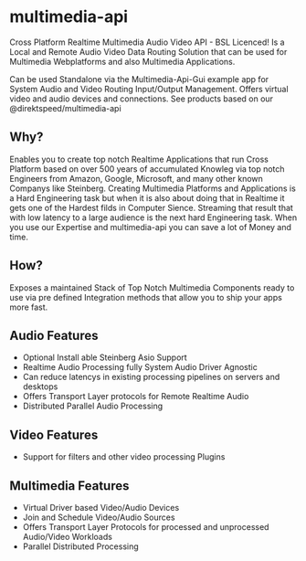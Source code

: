 # multimedia-api
Cross Platform Realtime Multimedia Audio Video API - BSL Licenced!
Is a Local and Remote Audio Video Data Routing Solution that can be used for Multimedia Webplatforms and also Multimedia Applications.

Can be used Standalone via the Multimedia-Api-Gui example app for System Audio and Video Routing Input/Output Management. Offers virtual video and audio devices and connections. See products based on our @direktspeed/multimedia-api

## Why?
Enables you to create top notch Realtime Applications that run Cross Platform based on over 500 years of accumulated Knowleg via top notch Engineers from Amazon, Google, Microsoft, and many other known Companys like Steinberg. Creating Multimedia Platforms and Applications is a Hard Engineering task but when it is also about doing that in Realtime it gets one of the Hardest filds in Computer Sience. Streaming that result that with low latency to a large audience is the next hard Engineering task. When you use our Expertise and multimedia-api you can save a lot of Money and time.

## How?
Exposes a maintained Stack of Top Notch Multimedia Components ready to use via pre defined Integration methods that allow you to ship your apps more fast.

## Audio Features
- Optional Install able Steinberg Asio Support
- Realtime Audio Processing fully System Audio Driver Agnostic
- Can reduce latencys in existing processing pipelines on servers and desktops
- Offers Transport Layer protocols for Remote Realtime Audio
- Distributed Parallel Audio Processing

## Video Features
- Support for filters and other video processing Plugins

## Multimedia Features
- Virtual Driver based Video/Audio Devices
- Join and Schedule Video/Audio Sources
- Offers Transport Layer Protocols for processed and unprocessed Audio/Video Workloads
- Parallel Distributed Processing

